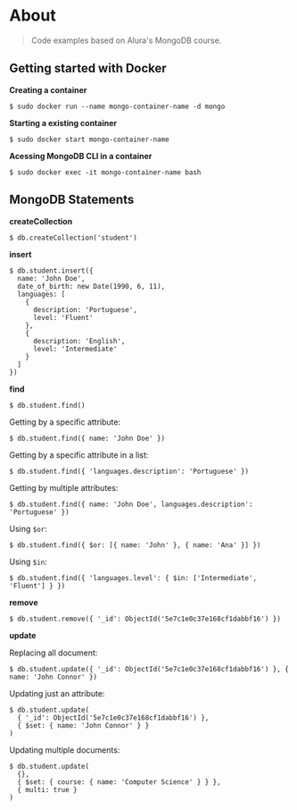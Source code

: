 # About

> Code examples based on Alura's MongoDB course.

## Getting started with Docker

**Creating a container**

```
$ sudo docker run --name mongo-container-name -d mongo
```

**Starting a existing container**

```
$ sudo docker start mongo-container-name
```

**Acessing MongoDB CLI in a container**

```
$ sudo docker exec -it mongo-container-name bash
```

## MongoDB Statements

**createCollection**

```
$ db.createCollection('student')
```

**insert**

```
$ db.student.insert({
  name: 'John Doe',
  date_of_birth: new Date(1990, 6, 11),
  languages: [
    {
      description: 'Portuguese',
      level: 'Fluent'
    },
    {
      description: 'English',
      level: 'Intermediate'
    }
  ]
})
```

**find**

```
$ db.student.find()
```

Getting by a specific attribute:

```
$ db.student.find({ name: 'John Doe' })
```

Getting by a specific attribute in a list:

```
$ db.student.find({ 'languages.description': 'Portuguese' })
```

Getting by multiple attributes:

```
$ db.student.find({ name: 'John Doe', languages.description': 'Portuguese' })
```

Using `$or`:

```
$ db.student.find({ $or: [{ name: 'John' }, { name: 'Ana' }] })
```

Using `$in`:

```
$ db.student.find({ 'languages.level': { $in: ['Intermediate', 'Fluent'] } })
```

**remove**

```
$ db.student.remove({ '_id': ObjectId('5e7c1e0c37e168cf1dabbf16') })
```

**update**

Replacing all document:

```
$ db.student.update({ '_id': ObjectId('5e7c1e0c37e168cf1dabbf16') }, { name: 'John Connor' })
```

Updating just an attribute:

```
$ db.student.update(
  { '_id': ObjectId('5e7c1e0c37e168cf1dabbf16') },
  { $set: { name: 'John Connor' } }
)
```

Updating multiple documents:

```
$ db.student.update(
  {},
  { $set: { course: { name: 'Computer Science' } } },
  { multi: true }
)
```
